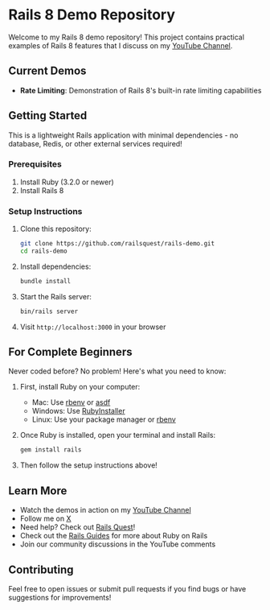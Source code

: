 # Rails 8 Demo Repository

Welcome to my Rails 8 demo repository! This project contains practical examples of Rails 8 features that I discuss on my [YouTube Channel](https://www.youtube.com/@railsquest).

## Current Demos

- **Rate Limiting**: Demonstration of Rails 8's built-in rate limiting capabilities

## Getting Started

This is a lightweight Rails application with minimal dependencies - no database, Redis, or other external services required!

### Prerequisites

1. Install Ruby (3.2.0 or newer)
2. Install Rails 8

### Setup Instructions

1. Clone this repository:
   ```bash
   git clone https://github.com/railsquest/rails-demo.git
   cd rails-demo
   ```

2. Install dependencies:
   ```bash
   bundle install
   ```

3. Start the Rails server:
   ```bash
   bin/rails server
   ```

4. Visit `http://localhost:3000` in your browser

## For Complete Beginners

Never coded before? No problem! Here's what you need to know:

1. First, install Ruby on your computer:
   - Mac: Use [rbenv](https://github.com/rbenv/rbenv) or [asdf](https://asdf-vm.com/)
   - Windows: Use [RubyInstaller](https://rubyinstaller.org/)
   - Linux: Use your package manager or [rbenv](https://github.com/rbenv/rbenv)

2. Once Ruby is installed, open your terminal and install Rails:
   ```bash
   gem install rails
   ```

3. Then follow the setup instructions above!

## Learn More

- Watch the demos in action on my [YouTube Channel](https://www.youtube.com/@railsquest)
- Follow me on [X](https://x.com/railsquest)
- Need help? Check out [Rails Quest](https://rails.quest)!
- Check out the [Rails Guides](https://guides.rubyonrails.org/) for more about Ruby on Rails
- Join our community discussions in the YouTube comments

## Contributing

Feel free to open issues or submit pull requests if you find bugs or have suggestions for improvements!
